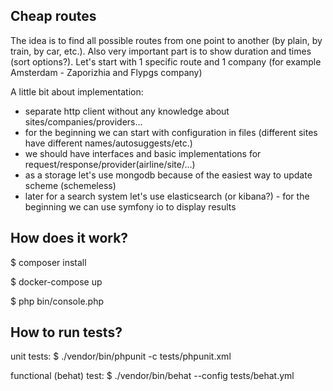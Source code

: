 ## Cheap routes

The idea is to find all possible routes from one point to another (by plain, by train, by car, etc.). Also very important part is to show duration and times (sort options?). Let's start with 1 specific route and 1 company (for example Amsterdam - Zaporizhia and Flypgs company)

A little bit about implementation:
* separate http client without any knowledge about sites/companies/providers...
* for the beginning we can start with configuration in files (different sites have different names/autosuggests/etc.)
* we should have interfaces and basic implementations for request/response/provider(airline/site/...)
* as a storage let's use mongodb because of the easiest way to update scheme (schemeless)
* later for a search system let's use elasticsearch (or kibana?) - for the beginning we can use symfony io to display results


## How does it work?

$ composer install

$ docker-compose up

$ php bin/console.php


## How to run tests?

unit tests:
$ ./vendor/bin/phpunit -c tests/phpunit.xml

functional (behat) test:
$ ./vendor/bin/behat --config tests/behat.yml